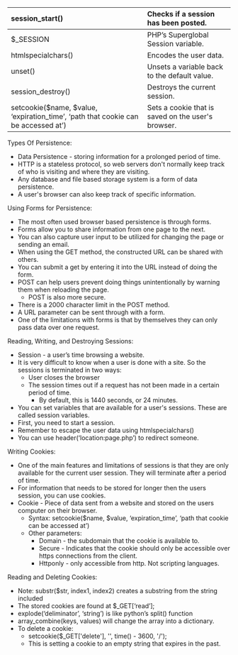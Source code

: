 

| session\_start() | Checks if a session has been posted. |
| :---- | :---- |
| $\_SESSION | PHP’s Superglobal Session variable.  |
| htmlspecialchars() | Encodes the user data.  |
| unset() | Unsets a variable back to the default value.  |
| session\_destroy() | Destroys the current session.  |
| setcookie($name, $value, ‘expiration\_time’, ‘path that cookie can be accessed at’) | Sets a cookie that is saved on the user's browser.  |

Types Of Persistence:

* Data Persistence \- storing information for a prolonged period of time.   
* HTTP is a stateless protocol, so web servers don't normally keep track of who is visiting and where they are visiting.   
* Any database and file based storage system is a form of data persistence.   
* A user's browser can also keep track of specific information. 

Using Forms for Persistence:

* The most often used browser based persistence is through forms.   
* Forms allow you to share information from one page to the next.  
* You can also capture user input to be utilized for changing the page or sending an email.   
* When using the GET method, the constructed URL can be shared with others.   
* You can submit a get by entering it into the URL instead of doing the form.  
* POST can help users prevent doing things unintentionally by warning them when reloading the page.   
  * POST is also more secure.   
* There is a 2000 character limit in the POST method.   
* A URL parameter can be sent through with a form.  
* One of the limitations with forms is that by themselves they can only pass data over one request. 

Reading, Writing, and Destroying Sessions:

* Session \- a user’s time browsing a website.  
* It is very difficult to know when a user is done with a site. So the sessions is terminated in two ways:  
  * User closes the browser  
  * The session times out if a request has not been made in a certain period of time.  
    * By default, this is 1440 seconds, or 24 minutes.   
* You can set variables that are available for a user's sessions. These are called session variables.   
* First, you need to start a session.   
* Remember to escape the user data using htmlspecialchars()  
* You can use header(‘location:page.php’) to redirect someone. 

Writing Cookies:

* One of the main features and limitations of sessions is that they are only available for the current user session. They will terminate after a period of time.   
* For information that needs to be stored for longer then the users session, you can use cookies.   
* Cookie \- Piece of data sent from a website and stored on the users computer on their browser.   
  * Syntax: setcookie($name, $value, ‘expiration\_time’, ‘path that cookie can be accessed at’)  
  * Other parameters:  
    * Domain \- the subdomain that the cookie is available to.  
    * Secure \- Indicates that the cookie should only be accessible over https connections from the client.  
    * Httponly \- only accessible from http. Not scripting languages. 

Reading and Deleting Cookies:

* Note: substr($str, index1, index2) creates a substring from the string included  
* The stored cookies are found at $\_GET\[‘read’\];  
* explode(‘deliminator’, ‘string’) is like python’s split() function  
* array\_combine(keys, values) will change the array into a dictionary.   
* To delete a cookie:  
  * setcookie($\_GET\['delete'\], '', time() \- 3600, '/');  
  * This is setting a cookie to an empty string that expires in the past. 